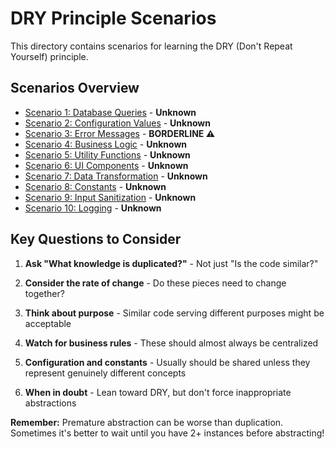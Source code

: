 # DRY Principle Scenarios

This directory contains scenarios for learning the DRY (Don't Repeat Yourself) principle.

## Scenarios Overview

- [Scenario 1: Database Queries](./scenario_01_database_queries/scenario.md) - **Unknown**
- [Scenario 2: Configuration Values](./scenario_02_configuration_values/scenario.md) - **Unknown**
- [Scenario 3: Error Messages](./scenario_03_error_messages/scenario.md) - **BORDERLINE ⚠️**
- [Scenario 4: Business Logic](./scenario_04_business_logic/scenario.md) - **Unknown**
- [Scenario 5: Utility Functions](./scenario_05_utility_functions/scenario.md) - **Unknown**
- [Scenario 6: UI Components](./scenario_06_ui_components/scenario.md) - **Unknown**
- [Scenario 7: Data Transformation](./scenario_07_data_transformation/scenario.md) - **Unknown**
- [Scenario 8: Constants](./scenario_08_constants/scenario.md) - **Unknown**
- [Scenario 9: Input Sanitization](./scenario_09_input_sanitization/scenario.md) - **Unknown**
- [Scenario 10: Logging](./scenario_10_logging/scenario.md) - **Unknown**

## Key Questions to Consider

1. **Ask "What knowledge is duplicated?"** - Not just "Is the code similar?"

2. **Consider the rate of change** - Do these pieces need to change together?

3. **Think about purpose** - Similar code serving different purposes might be acceptable

4. **Watch for business rules** - These should almost always be centralized

5. **Configuration and constants** - Usually should be shared unless they represent genuinely different concepts

6. **When in doubt** - Lean toward DRY, but don't force inappropriate abstractions

**Remember:** Premature abstraction can be worse than duplication. Sometimes it's better to wait until you have 2+ instances before abstracting!
